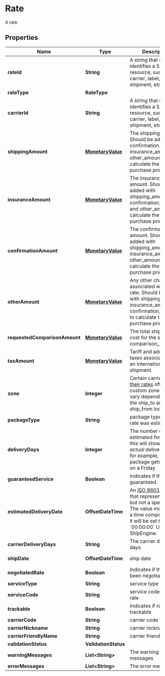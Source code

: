 

# Rate

A rate

## Properties

| Name | Type | Description | Notes |
|------------ | ------------- | ------------- | -------------|
|**rateId** | **String** | A string that uniquely identifies a ShipEngine resource, such as a carrier, label, shipment, etc. |  |
|**rateType** | **RateType** |  |  |
|**carrierId** | **String** | A string that uniquely identifies a ShipEngine resource, such as a carrier, label, shipment, etc. |  |
|**shippingAmount** | [**MonetaryValue**](MonetaryValue.md) | The shipping amount. Should be added with confirmation_amount, insurance_amount and other_amount to calculate the total purchase price. |  |
|**insuranceAmount** | [**MonetaryValue**](MonetaryValue.md) | The insurance amount.  Should be added with shipping_amount, confirmation_amount and other_amount to calculate the total purchase price. |  |
|**confirmationAmount** | [**MonetaryValue**](MonetaryValue.md) | The confirmation amount.  Should be added with shipping_amount, insurance_amount and other_amount to calculate the total purchase price. |  |
|**otherAmount** | [**MonetaryValue**](MonetaryValue.md) | Any other charges associated with this rate.  Should be added with shipping_amount, insurance_amount and confirmation_amount to calculate the total purchase price. |  |
|**requestedComparisonAmount** | [**MonetaryValue**](MonetaryValue.md) | The total shipping cost for the specified comparison_rate_type. |  [optional] |
|**taxAmount** | [**MonetaryValue**](MonetaryValue.md) | Tariff and additional taxes associated with an international shipment. |  [optional] |
|**zone** | **Integer** | Certain carriers base [their rates](https://blog.stamps.com/2017/09/08/usps-postal-zones/) off of custom zones that vary depending upon the ship_to and ship_from location  |  [readonly] |
|**packageType** | **String** | package type that this rate was estimated for |  [readonly] |
|**deliveryDays** | **Integer** | The number of days estimated for delivery, this will show the _actual_ delivery time if for example, the package gets shipped on a Friday  |  [optional] [readonly] |
|**guaranteedService** | **Boolean** | Indicates if the rate is guaranteed. |  [readonly] |
|**estimatedDeliveryDate** | **OffsetDateTime** | An [ISO 8601](https://en.wikipedia.org/wiki/ISO_8601) string that represents a date, but not a specific time.  The value _may_ contain a time component, but it will be set to &#x60;00:00:00&#x60; UTC by ShipEngine.  |  [optional] |
|**carrierDeliveryDays** | **String** | The carrier delivery days |  [optional] [readonly] |
|**shipDate** | **OffsetDateTime** | ship date |  [optional] [readonly] |
|**negotiatedRate** | **Boolean** | Indicates if the rates been negotiated |  [readonly] |
|**serviceType** | **String** | service type |  [readonly] |
|**serviceCode** | **String** | service code for the rate |  [readonly] |
|**trackable** | **Boolean** | Indicates if rate is trackable |  [readonly] |
|**carrierCode** | **String** | carrier code |  [readonly] |
|**carrierNickname** | **String** | carrier nickname |  [readonly] |
|**carrierFriendlyName** | **String** | carrier friendly name |  [readonly] |
|**validationStatus** | **ValidationStatus** |  |  |
|**warningMessages** | **List&lt;String&gt;** | The warning messages |  [readonly] |
|**errorMessages** | **List&lt;String&gt;** | The error messages |  [readonly] |



